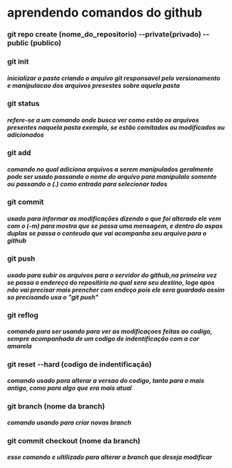 #

<h1>aprendendo comandos do github</h1>


<h3>git repo create (nome_do_repositorio) --private(privado) --public (publico)</h5>
<h3>git init   <br></h3>
<h5> inicializar a pasta criando o arquivo git responsavel pelo versionamento e manipulacao dos arquivos presestes sobre aquela pasta</h5>
<h3>git status <br></h3>
<h5> refere-se a um comando onde busca ver como estão os arquivos presentes naquela pasta exemplo, se estão comitados ou modificados ou adicionados </h5>
<h3>git add    <br></h3>
<h5> comando no qual adiciona arquivos a serem manipulados geralmente pode ser usado passando o nome do arquivo para manipulalo somente ou passando o (.) como entrada para selecionar todos</h5>
<h3>git commit <br></h3>
<h5> usado para informar as modificações dizendo o que foi alterado  ele vem com o (-m) para mostra que se passa uma mensagem, e dentro do aspas duplas se passa o conteudo que vai acompanha seu arquivo para o github </h5>
<h3>git push   <br></h3>
<h5> usado para subir os arquivos para o servidor do github,na primeira vez se passa o endereço do repositirio no qual sera seu destino, logo apos não vai precisar mais prencher com endeço pois ele sera guardado assim so precisando usa o "git push"</h5>
<h3>git reflog <br></h3>
<h5> comando para ser usando para ver as modificaçoes feitas ao codigo, sempre acompanhada de um codigo de indentificação com a cor amarela</h5>
<h3>git reset --hard (codigo de indentificação)<br></h3>
<h5>  comando usado para alterar a versao do codigo, tanto para o mais antigo, como para algo que era mais atual </h5>
<h3>git branch (nome da branch)<br></h3>
<h5> comando usando para criar novas branch </h5>
<h3>git commit checkout (nome da branch)<br></h3>
<h5> esse comando e ultilizado para alterar a branch que deseja modificar</h5>
